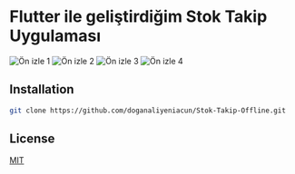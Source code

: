# Flutter ile geliştirdiğim Stok Takip Uygulaması
![Ön izle 1](https://play-lh.googleusercontent.com/Nh5P7pF96fAFBXS1LsIY1ygVpNmnckVV0NYyYCNI5acAFOA5ZZRu8h4BOX6zy0lUBXc=w526-h296-rw)
![Ön izle 2](https://play-lh.googleusercontent.com/g1JLQjVIOYPIwetDKtwFsBauDjgyPHmEtlXtlxPEdY60EuvhkhMy1PrY8v_RJltmiPY=w526-h296-rw)
![Ön izle 3](https://play-lh.googleusercontent.com/E8gGjsmklrz-6J_zc3lPUyyabaS978vdl7dIAo0w5Cycf4pDwNKpnJXl331toDow4Qs=w526-h296-rw)
![Ön izle 4](https://play-lh.googleusercontent.com/O1m8loYhaUoCcfu-3c03EyJAqJI-p4HBfVWARK3G94CwonL_u5qXrKFr3dBd2PYFxsc=w526-h296-rw)

## Installation

```bash
git clone https://github.com/doganaliyeniacun/Stok-Takip-Offline.git
```

## License
[MIT](https://github.com/doganaliyeniacun/Stok-Takip-Offline/blob/version1/LICENSE)

